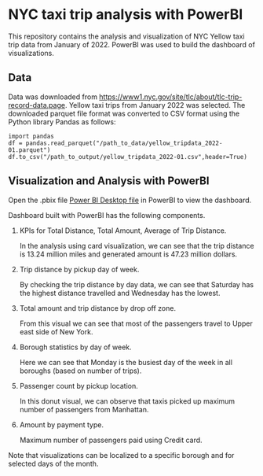 # NYC taxi trip analysis with PowerBI
This repository contains the analysis and visualization of NYC Yellow taxi trip data from January of 2022. PowerBI was used to build the dashboard of visualizations. 

## Data
Data was downloaded from https://www1.nyc.gov/site/tlc/about/tlc-trip-record-data.page. Yellow taxi trips from January 2022 was selected. The downloaded parquet file format was converted to CSV format using the Python library Pandas as follows:

```
import pandas
df = pandas.read_parquet("/path_to_data/yellow_tripdata_2022-01.parquet")
df.to_csv("/path_to_output/yellow_tripdata_2022-01.csv",header=True)
```

## Visualization and Analysis with PowerBI
Open the .pbix file [Power BI Desktop file](https://drive.google.com/file/d/1N0mbuyTMNuO8yA0uhrjLj4dRMOisYK_X/view?usp=sharing) in PowerBI to view the dashboard.

Dashboard built with PowerBI has the following components. 

1. KPIs for Total Distance, Total Amount, Average of Trip Distance. 


   In the analysis using card visualization, we can see that the trip distance is 13.24 million miles and generated amount is 47.23 million dollars.
   
   
2. Trip distance by pickup day of week. 


    By checking the trip distance by day data, we can see that Saturday has the highest distance travelled and Wednesday has the lowest.
    
3. Total amount and trip distance by drop off zone.


    From this visual we can see that most of the passengers travel to Upper east side of New York.
    
    
 4. Borough statistics by day of week. 
 
 
    Here we can see that Monday is the busiest day of the week in all boroughs (based on number of trips). 
    
  5. Passenger count by pickup location. 
  
  
     In this donut visual, we can observe that taxis picked up maximum number of passengers from Manhattan. 
     
  6. Amount by payment type. 
     
     
     Maximum number of passengers paid using Credit card.
     
     
 Note that visualizations can be localized to a specific borough and for selected days of the month.

